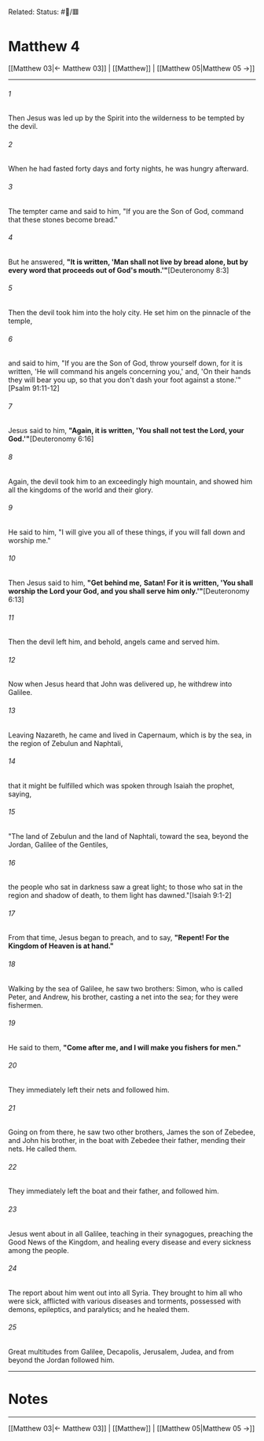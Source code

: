 Related:
Status: #📖/🟥
# Matthew 4

[[Matthew 03|← Matthew 03]] | [[Matthew]] | [[Matthew 05|Matthew 05 →]]
***



###### 1 
Then Jesus was led up by the Spirit into the wilderness to be tempted by the devil. 

###### 2 
When he had fasted forty days and forty nights, he was hungry afterward. 

###### 3 
The tempter came and said to him, "If you are the Son of God, command that these stones become bread." 

###### 4 
But he answered, **"It is written, 'Man shall not live by bread alone, but by every word that proceeds out of God's mouth.'"**<crossref intro="4:4">[Deuteronomy 8:3]</crossref> 

###### 5 
Then the devil took him into the holy city. He set him on the pinnacle of the temple, 

###### 6 
and said to him, "If you are the Son of God, throw yourself down, for it is written, 'He will command his angels concerning you,' and, 'On their hands they will bear you up, so that you don't dash your foot against a stone.'"<crossref intro="4:6">[Psalm 91:11-12]</crossref> 

###### 7 
Jesus said to him, **"Again, it is written, 'You shall not test the Lord, your God.'"**<crossref intro="4:7">[Deuteronomy 6:16]</crossref> 

###### 8 
Again, the devil took him to an exceedingly high mountain, and showed him all the kingdoms of the world and their glory. 

###### 9 
He said to him, "I will give you all of these things, if you will fall down and worship me." 

###### 10 
Then Jesus said to him, **"Get behind me,** **Satan! For it is written, 'You shall worship the Lord your God, and you shall serve him only.'"**<crossref intro="4:10">[Deuteronomy 6:13]</crossref> 

###### 11 
Then the devil left him, and behold, angels came and served him. 

###### 12 
Now when Jesus heard that John was delivered up, he withdrew into Galilee. 

###### 13 
Leaving Nazareth, he came and lived in Capernaum, which is by the sea, in the region of Zebulun and Naphtali, 

###### 14 
that it might be fulfilled which was spoken through Isaiah the prophet, saying, 

###### 15 
"The land of Zebulun and the land of Naphtali, toward the sea, beyond the Jordan, Galilee of the Gentiles, 

###### 16 
the people who sat in darkness saw a great light; to those who sat in the region and shadow of death, to them light has dawned."<crossref intro="4:16">[Isaiah 9:1-2]</crossref> 

###### 17 
From that time, Jesus began to preach, and to say, **"Repent! For the Kingdom of Heaven is at hand."** 

###### 18 
Walking by the sea of Galilee, he saw two brothers: Simon, who is called Peter, and Andrew, his brother, casting a net into the sea; for they were fishermen. 

###### 19 
He said to them, **"Come after me, and I will make you fishers for men."** 

###### 20 
They immediately left their nets and followed him. 

###### 21 
Going on from there, he saw two other brothers, James the son of Zebedee, and John his brother, in the boat with Zebedee their father, mending their nets. He called them. 

###### 22 
They immediately left the boat and their father, and followed him. 

###### 23 
Jesus went about in all Galilee, teaching in their synagogues, preaching the Good News of the Kingdom, and healing every disease and every sickness among the people. 

###### 24 
The report about him went out into all Syria. They brought to him all who were sick, afflicted with various diseases and torments, possessed with demons, epileptics, and paralytics; and he healed them. 

###### 25 
Great multitudes from Galilee, Decapolis, Jerusalem, Judea, and from beyond the Jordan followed him.

---
# Notes


***
[[Matthew 03|← Matthew 03]] | [[Matthew]] | [[Matthew 05|Matthew 05 →]]
